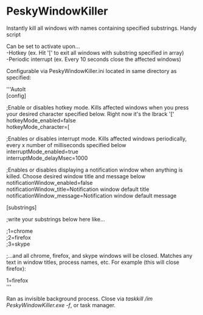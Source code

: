# PeskyWindowKiller   
Instantly kill all windows with names containing specified substrings.  Handy script   
   
Can be set to activate upon...   
-Hotkey (ex. Hit '[' to exit all windows with substring specified in array)   
-Periodic interrupt (ex. Every 10 seconds close the affected windows)   
   
Configurable via PeskyWindowKiller.ini located in same directory as specified:   
   
'''AutoIt   
[config]   
   
;Enable or disables hotkey mode.  Kills affected windows when you press your desired character specified below.  Right now it's the lbrack '['   
hotkeyMode_enabled=false   
hotkeyMode_character=[   
   
;Enables or disables interrupt mode.  Kills affected windows periodically, every x number of milliseconds specified below   
interruptMode_enabled=true   
interruptMode_delayMsec=1000   
   
;Enables or disables displaying a notification window when anything is killed.  Choose desired window title and message below   
notificationWindow_enabled=false   
notificationWindow_title=Notification window default title   
notificationWindow_message=Notification window default message   
   
   
[substrings]   
   
;write your substrings below here like...   
   
;1=chrome   
;2=firefox   
;3=skype   
   
;...and all chrome, firefox, and skype windows will be closed.  Matches any text in window titles, process names, etc.  For example (this will close firefox):   
   
1=firefox   
'''   
   
Ran as invisible background process.  Close via *taskkill /im PeskyWindowKiller.exe -f*, or task manager.   